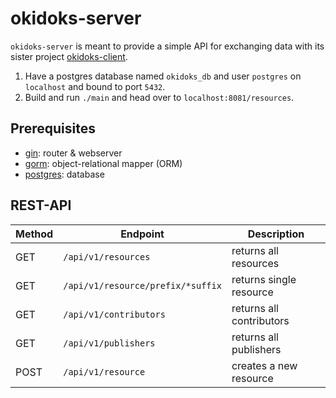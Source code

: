 # okidoks-server

`okidoks-server` is meant to provide a simple API for exchanging data with
its sister project [okidoks-client](https://github.com/mugraph/okidoks-client).

1. Have a postgres database named `okidoks_db` and user `postgres` on
   `localhost` and bound to port `5432`.
2. Build and run `./main` and head over to `localhost:8081/resources`.

## Prerequisites

- [gin](https://github.com/gin-gonic/gin): router & webserver
- [gorm](https://gorm.io/gorm): object-relational mapper (ORM)
- [postgres](https://www.postgresql.org/): database

## REST-API

| Method  | Endpoint                        | Description               |
|---------|---------------------------------|---------------------------|
| GET     |`/api/v1/resources`              | returns all resources     |
| GET     |`/api/v1/resource/prefix/*suffix`| returns single resource   |
| GET     |`/api/v1/contributors`           | returns all contributors  |
| GET     |`/api/v1/publishers`             | returns all publishers    |
| POST    |`/api/v1/resource`               | creates a new resource    |
